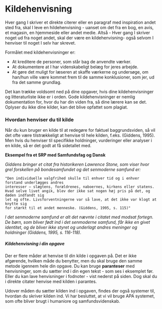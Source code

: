 # Kildehenvisning

Hver gang I skriver et direkte citerer eller en paragraf med inspiration andet sted fra, skal I leve en hildehenvisning - uanset om det fra en bog, en avis, et magasin, en hjemmeside eller andet medie.
Altså - Hver gang I skriver noget ud fra noget andet, skal der være en kildehenvisning- også selvom I henviser til noget I selv har skrevet. 

Formålet med kildehenvisninger er:
- At kreditere de personer, som står bag de anvendte værker.
- At dokumentere at I har videnskabeligt belæg for jeres arbejde.
- At gøre det muligt for læseren at skaffe værkerne og undersøge, om han/hun ville være kommet frem til de samme konklusioner, som jer, ud fra det samme grundlag.

Det kan trække voldsomt ned på dine opgaver, hvis dine kildehenvisninger og litteraturliste ikke er i orden. Gode kildehenvisninger er nemlig dokumentation for, hvor du har din viden fra, så dine lærere kan se det. Oplyser du ikke dine kilder, kan det blive opfattet som plagiat.


### Hvordan henviser du til kilde
Når du kun bruger en kilde til at redegøre for faktuel baggrundsviden, så vil det ofte være tilstrækkeligt at henvise til hele kilden, f.eks. (Giddens, 1995). Men hvis du henviser til specifikke holdninger, vurderinger eller analyser i en kilde, så er det godt at få sidetallet med. 

**Eksempel fra et SRP med Samfundsfag og Dansk**

*Giddens bringer et citat fra historikeren Lawrence Stone, som viser hvor grel forskellen på bondesamfundet og det senmoderne samfund er:*

    "Den individuelle valgfrihed skulle til enhver tid og i enhver forstand underlægges andres 
    interesser – slægtens, forældrenes, naboernes, kirkens eller statens. 
    Hvad selve livet angik, blev der ikke sat nogen høj pris på det, og døden indfandt sig 
    let og ofte. Livsforventningerne var så lave, at det ikke var klogt at knytte sig 
    for stærkt til et andet menneske. (Giddens, 1995, s. 115)"

*I det senmoderne samfund er alt det nævnte i citatet med modsat fortegn. De børn, som bliver født ind i det senmoderne samfund, får ikke en givet identitet, og de bliver ikke styret og underlagt andres meninger og holdninger (Giddens, 1995, s. 116-118).*

##### Kildehenvisning i din opgave
Der er flere måder at henvise til din kilde i opgaven på. Det er ikke afgørende, hvilken måde du benytter, men du skal bruge den samme metode igennem hele din opgave. 
Du kan bruge **paranteser** med henvisninger, som du sætter ind i din egen tekst - som ses i eksemplet før. 
Eller du kan lave henvisninger i fodnoter - vist nederst på siden. Dog skal du i direkte citater henvise med kilden i parantes. 

Udover måden du sætter kilden ind i opgaven, findes der også systemer til, hvordan du skriver kilden ind. Vi har besluttet, at vi vil bruge APA systemet, som ofte bliver brugt i humaniore og samfundsvidenskab. 
